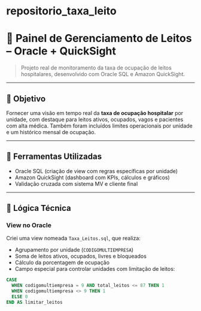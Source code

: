 # repositorio_taxa_leito


# 🏥 Painel de Gerenciamento de Leitos – Oracle + QuickSight

> Projeto real de monitoramento da taxa de ocupação de leitos hospitalares, desenvolvido com Oracle SQL e Amazon QuickSight.

---

## 📌 Objetivo

Fornecer uma visão em tempo real da **taxa de ocupação hospitalar** por unidade, com destaque para leitos ativos, ocupados, vagos e pacientes com alta médica. Também foram incluídos limites operacionais por unidade e um histórico mensal de ocupação.

---

## 🧩 Ferramentas Utilizadas

- Oracle SQL (criação de view com regras específicas por unidade)
- Amazon QuickSight (dashboard com KPIs, cálculos e gráficos)
- Validação cruzada com sistema MV e cliente final

---

## 🧱 Lógica Técnica

### View no Oracle

Criei uma view nomeada `Taxa_Leitos.sql`, que realiza:

- Agrupamento por unidade (`CODIGOMULTIEMPRESA`)
- Soma de leitos ativos, ocupados, livres e bloqueados
- Cálculo da porcentagem de ocupação
- Campo especial para controlar unidades com limitação de leitos:

```sql
CASE 
  WHEN codigomultiempresa = 9 AND total_leitos <= 87 THEN 1
  WHEN codigomultiempresa <> 9 THEN 1
  ELSE 0
END AS limitar_leitos
